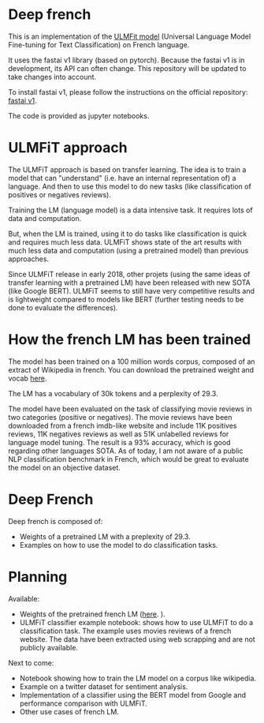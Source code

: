 # Deep french

This is an implementation of the [ULMFit model](https://arxiv.org/abs/1801.06146) (Universal Language Model Fine-tuning for Text Classification) on French language.

It uses the fastai v1 library (based on pytorch). Because the fastai v1 is in development, its API can often change. This repository will be updated to take changes into account.

To install fastai v1, please follow the instructions on the official repository: [fastai v1](https://github.com/fastai/fastai).

The code is provided as jupyter notebooks.

# ULMFiT approach

The ULMFiT approach is based on transfer learning. 
The idea is to train a model that can "understand" (i.e. have an internal representation of) a language. And then to use this model to do new tasks (like classification of positives or negatives reviews).

Training the LM (language model) is a data intensive task. It requires lots of data and computation. 

But, when the LM is trained, using it to do tasks like classification is quick and requires much less data.
ULMFiT shows state of the art results with much less data and computation (using a pretrained model) than previous approaches. 

Since ULMFiT release in early 2018, other projets (using the same ideas of transfer learning with a pretrained LM) have been released with new SOTA (like Google BERT). 
ULMFiT seems to still have very competitive results and is lightweight compared to models like BERT (further testing needs to be done to evaluate the differences). 



# How the french LM has been trained

The model has been trained on a 100 million words corpus, composed of an extract of Wikipedia in french. 
You can download the pretrained weight and vocab [here](https://drive.google.com/open?id=1_0D3zv5H7iMW1qk7wHNN1yQrHi6arv8g). 

The LM has a vocabulary of 30k tokens and a perplexity of 29.3.

The model have been evaluated on the task of classifying movie reviews in two categories (positive or negatives). The movie reviews have been downloaded from a french imdb-like website and include 11K positives reviews, 11K negatives reviews as well as 51K unlabelled reviews for language model tuning.
The result is a 93% accuracy, which is good regarding other languages SOTA. 
As of today, I am not aware of a public NLP classification benchmark in French, which would be great to evaluate the model on an objective dataset.


# Deep French

Deep french is composed of:

- Weights of a pretrained LM with a preplexity of 29.3.
- Examples on how to use the model to do classification tasks.

# Planning

Available:

- Weights of the pretrained french LM ([here](https://drive.google.com/open?id=1_0D3zv5H7iMW1qk7wHNN1yQrHi6arv8g). ).
- ULMFiT classifier example notebook: shows how to use ULMFiT to do a classification task. The example uses movies reviews of a french website. The data have been extracted using web scrapping and are not publicly available. 

Next to come:

- Notebook showing how to train the LM model on a corpus like wikipedia.
- Example on a twitter dataset for sentiment analysis.
- Implementation of a classifier using the BERT model from Google and performance comparison with ULMFiT.
- Other use cases of french LM.

